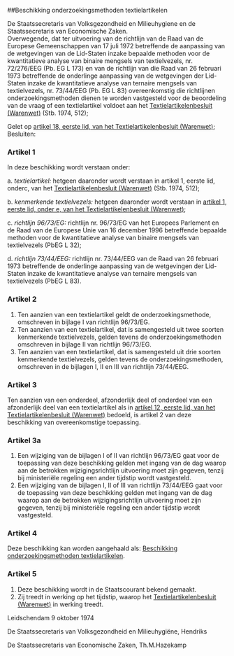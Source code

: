 <meta http-equiv='Content-Type' content='text/html; charset=utf-8' />

##Beschikking onderzoekingsmethoden textielartikelen

De Staatssecretaris van Volksgezondheid en Milieuhygiene en de Staatssecretaris van Economische Zaken.  
Overwegende, dat ter uitvoering van de richtlijn van de Raad van de Europese Gemeenschappen van 17 juli 1972 betreffende de aanpassing van de wetgevingen van de Lid-Staten inzake bepaalde methoden voor de kwantitatieve analyse van binaire mengsels van textielvezels, nr. 72/276/EEG (Pb. EG L 173) en van de richtlijn van die Raad van 26 februari 1973 betreffende de onderlinge aanpassing van de wetgevingen der Lid-Staten inzake de kwantitatieve analyse van ternaire mengsels van textielvezels, nr. 73/44/EEG (Pb. EG L 83) overeenkomstig die richtlijnen onderzoekingsmethoden dienen te worden vastgesteld voor de beoordeling van de vraag of een textielartikel voldoet aan het [Textielartikelenbesluit (Warenwet)](../../../../../AMvB/textielartikelenbesluit/(warenwet)/BWBR0002932/README.md) (Stb. 1974, 512);

Gelet op [artikel 18, eerste lid, van het Textielartikelenbesluit (Warenwet)](../../../../../AMvB/textielartikelenbesluit/(warenwet)/BWBR0002932/README.md);
Besluiten:    

### Artikel  1  

In deze beschikking wordt verstaan onder: 

a. *textielartikel:* hetgeen daaronder wordt verstaan in artikel 1, eerste lid, onderc, van het [Textielartikelenbesluit (Warenwet)](../../../../../AMvB/textielartikelenbesluit/(warenwet)/BWBR0002932/README.md) (Stb. 1974, 512);  

b. *kenmerkende textielvezels:* hetgeen daaronder wordt verstaan in [artikel 1, eerste lid, onder e, van het Textielartikelenbesluit (Warenwet)](../../../../../AMvB/textielartikelenbesluit/(warenwet)/BWBR0002932/README.md);  

c. *richtlijn 96/73/EG:* richtlijn nr. 96/73/EG van het Europees Parlement en de Raad van de Europese Unie van 16 december 1996 betreffende bepaalde methoden voor de kwantitatieve analyse van binaire mengsels van textielvezels (PbEG L 32);  

d. *richtlijn 73/44/EEG:* richtlijn nr. 73/44/EEG van de Raad van 26 februari 1973 betreffende de onderlinge aanpassing van de wetgevingen der Lid-Staten inzake de kwantitatieve analyse van ternaire mengsels van textielvezels (PbEG L 83).    

### Artikel  2  

1.  Ten aanzien van een textielartikel geldt de onderzoekingsmethode, omschreven in bijlage I van richtlijn 96/73/EG.   
2.  Ten aanzien van een textielartikel, dat is samengesteld uit twee soorten kenmerkende textielvezels, gelden tevens de onderzoekingsmethoden omschreven in bijlage II van richtlijn 96/73/EG.   
3.  Ten aanzien van een textielartikel, dat is samengesteld uit drie soorten kenmerkende textielvezels, gelden tevens de onderzoekingsmethoden, omschreven in de bijlagen I, II en III van richtlijn 73/44/EEG.   

### Artikel  3  

Ten aanzien van een onderdeel, afzonderlijk deel of onderdeel van een afzonderlijk deel van een textielartikel als in [artikel 12, eerste lid, van het Textielartikelenbesluit (Warenwet)](../../../../../AMvB/textielartikelenbesluit/(warenwet)/BWBR0002932/README.md) bedoeld, is artikel 2 van deze beschikking van overeenkomstige toepassing.  

### Artikel  3a  

1.  Een wijziging van de bijlagen I of II van richtlijn 96/73/EG gaat voor de toepassing van deze beschikking gelden met ingang van de dag waarop aan de betrokken wijzigingsrichtlijn uitvoering moet zijn gegeven, tenzij bij ministeriële regeling een ander tijdstip wordt vastgesteld.   
2.  Een wijziging van de bijlagen I, II of III van richtlijn 73/44/EEG gaat voor de toepassing van deze beschikking gelden met ingang van de dag waarop aan de betrokken wijzigingsrichtlijn uitvoering moet zijn gegeven, tenzij bij ministeriële regeling een ander tijdstip wordt vastgesteld.   

### Artikel  4  

Deze beschikking kan worden aangehaald als: [Beschikking onderzoekingsmethoden textielartikelen](../../../../../ministeriele-regeling/beschikking/onderzoekingsmethoden/textielartikelen/BWBR0002941/README.md).  

### Artikel  5  

1.  Deze beschikking wordt in de Staatscourant bekend gemaakt.   
2.  Zij treedt in werking op het tijdstip, waarop het [Textielartikelenbesluit (Warenwet)](../../../../../AMvB/textielartikelenbesluit/(warenwet)/BWBR0002932/README.md) in werking treedt.   

Leidschendam 
9 oktober 1974    

De 
Staatssecretaris van Volksgezondheid en Milieuhygiëne, 
Hendriks 

De 
Staatssecretaris van Economische Zaken, 
Th.M.Hazekamp    
